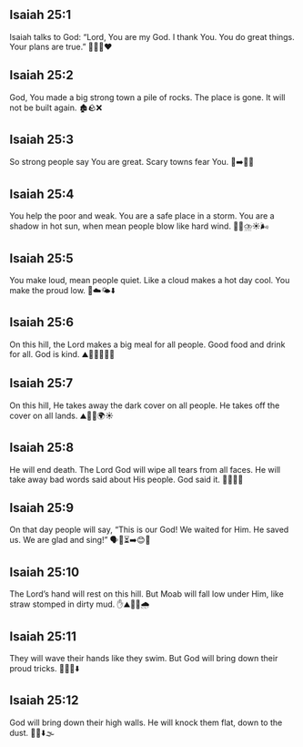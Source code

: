 ## Isaiah 25:1
Isaiah talks to God: “Lord, You are my God. I thank You. You do great things. Your plans are true.” 🙏👏✨❤️
## Isaiah 25:2
God, You made a big strong town a pile of rocks. The place is gone. It will not be built again. 🏚️🪨❌
## Isaiah 25:3
So strong people say You are great. Scary towns fear You. 💪➡️🙏😨
## Isaiah 25:4
You help the poor and weak. You are a safe place in a storm. You are a shadow in hot sun, when mean people blow like hard wind. 🫶⛺⛈️☀️🌬️
## Isaiah 25:5
You make loud, mean people quiet. Like a cloud makes a hot day cool. You make the proud low. 🤫☁️🌤️⬇️
## Isaiah 25:6
On this hill, the Lord makes a big meal for all people. Good food and drink for all. God is kind. ⛰️🍞🍇🍗🥛🙂
## Isaiah 25:7
On this hill, He takes away the dark cover on all people. He takes off the cover on all lands. ⛰️🧣❌🌍☀️
## Isaiah 25:8
He will end death. The Lord God will wipe all tears from all faces. He will take away bad words said about His people. God said it. 🚫😢🧻🙂
## Isaiah 25:9
On that day people will say, “This is our God! We waited for Him. He saved us. We are glad and sing!” 🗣️🙌⏳➡️😊🎵
## Isaiah 25:10
The Lord’s hand will rest on this hill. But Moab will fall low under Him, like straw stomped in dirty mud. ✋⛰️🌾🦶🌧️
## Isaiah 25:11
They will wave their hands like they swim. But God will bring down their proud tricks. 🏊‍♂️🤲⬇️
## Isaiah 25:12
God will bring down their high walls. He will knock them flat, down to the dust. 🧱💥⬇️🌫️
